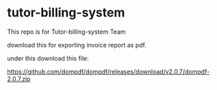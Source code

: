 # tutor-billing-system
This repo is for Tutor-billing-system Team

download this for exporting invoice report as pdf.

under this download this file:

https://github.com/dompdf/dompdf/releases/download/v2.0.7/dompdf-2.0.7.zip
